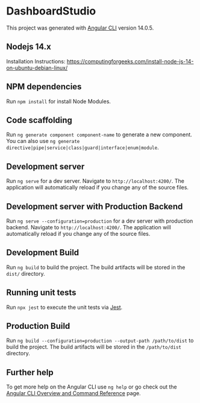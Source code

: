 # DashboardStudio

This project was generated with [Angular CLI](https://github.com/angular/angular-cli) version 14.0.5.

## Nodejs 14.x

Installation Instructions: https://computingforgeeks.com/install-node-js-14-on-ubuntu-debian-linux/

## NPM dependencies

Run `npm install` for install Node Modules.

## Code scaffolding

Run `ng generate component component-name` to generate a new component. You can also use `ng generate directive|pipe|service|class|guard|interface|enum|module`.

## Development server

Run `ng serve` for a dev server. Navigate to `http://localhost:4200/`. The application will automatically reload if you change any of the source files.

## Development server with Production Backend

Run `ng serve --configuration=production` for a dev server with production backend. Navigate to `http://localhost:4200/`. The application will automatically reload if you change any of the source files.

## Development Build

Run `ng build` to build the project. The build artifacts will be stored in the `dist/` directory.

## Running unit tests

Run `npx jest` to execute the unit tests via [Jest](https://jestjs.io/).

## Production Build

Run `ng build --configuration=production --output-path /path/to/dist` to build the project. The build artifacts will be stored in the `/path/to/dist` directory.

## Further help

To get more help on the Angular CLI use `ng help` or go check out the [Angular CLI Overview and Command Reference](https://angular.io/cli) page.
